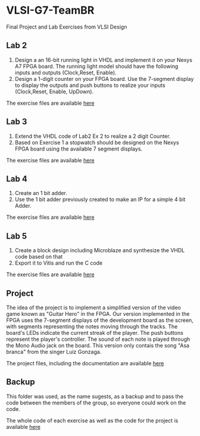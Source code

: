 # VLSI-G7-TeamBR
Final Project and Lab Exercises from VLSI Design 

## Lab 2
1. Design a an 16-bit running light in VHDL and implement it on your Nexys A7 FPGA board. The running light model should have the following inputs and outputs (Clock,Reset, Enable).
2. Design a 1-digit counter on your FPGA board. Use the 7-segment display to display the outputs and push buttons to realize your inputs (Clock,Reset, Enable, UpDown).

The exercise files are available [here](https://github.com/rafaelmdalmoro/VLSI-G7-TeamBR/tree/main/Lab02)

## Lab 3
1. Extend the VHDL code of Lab2 Ex 2 to realize a 2 digit Counter.
2. Based on Exercise 1 a stopwatch should be designed on the Nexys FPGA board using the available 7 segment displays.

The exercise files are available [here](https://github.com/rafaelmdalmoro/VLSI-G7-TeamBR/tree/main/Lab03)

## Lab 4
1. Create an 1 bit adder.
2. Use the 1 bit adder previously created to make an IP for a simple 4 bit Adder.

The exercise files are available [here](https://github.com/rafaelmdalmoro/VLSI-G7-TeamBR/tree/main/Lab04)

## Lab 5
1. Create a block design including Microblaze and synthesize the VHDL code based on that
2. Export it to Vitis and run the C code

The exercise files are available [here](https://github.com/rafaelmdalmoro/VLSI-G7-TeamBR/tree/main/Lab05)

## Project
The idea of the project is to implement a simplified version of the video game known as "Guitar Hero" in the FPGA. Our version implemented in the FPGA uses the 7-segment displays of the development board as the screen, with segments representing the notes moving through the tracks. The board's LEDs indicate the current streak of the player. The push buttons represent the player's controller. The sound of each note is played through the Mono Audio jack on the board. This version only contais the song "Asa branca" from the singer Luiz Gonzaga.

The project files, including the documentation are available [here](https://github.com/rafaelmdalmoro/VLSI-G7-TeamBR/tree/main/Project)

## Backup
This folder was used, as the name sugests, as a backup and to pass the code between the members of the group, so everyone could work on the code.

The whole code of each exercise as well as the code for the project is available [here](https://github.com/rafaelmdalmoro/VLSI-G7-TeamBR/tree/main/Backup)
